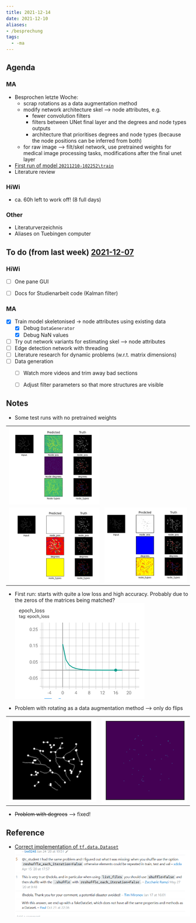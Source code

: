 ```yaml
---
title: 2021-12-14
date: 2021-12-10
aliases:
- /besprechung
tags:
  - -ma
---
```


## Agenda
### MA
* Besprochen letzte Woche:
	* scrap rotations as a data augmentation method
	* modify network architecture skel --> node attributes, e.g.
		* fewer convolution filters
		* filters between UNet final layer and the degrees and node types outputs
		* architecture that prioritises degrees and node types (because the node positions can be inferred from both)
	* for raw image --> filt/skel network, use pretrained weights for medical image processing tasks, modifications after the final unet layer
* [First run of model `20211210-102252\train`](unlisted/minutes/2021-12-14-node-detection-model-first-run.md)
* Literature review

### HiWi
* ca. 60h left to work off! (8 full days)

### Other
* Literaturverzeichnis
* Aliases on Tuebingen computer



## To do (from last week) [2021-12-07](unlisted/minutes/2021-12-07.md)
### HiWi
* [ ] One pane GUI
* [ ] Docs for Studienarbeit code (Kalman filter)  


### MA
* [x] Train model skeletonised -> node attributes using existing data
	* [x] Debug `DataGenerator`
	* [x] Debug NaN values
* [ ] Try out network variants for estimating skel --> node attributes
* [ ] Edge detection network with threading
* [ ] Literature research for dynamic problems (w.r.t. matrix dimensions)
* [ ] Data generation
	* [ ] Watch more videos and trim away bad sections
	* [ ] Adjust filter parameters so that more structures are visible


## Notes
* Some test runs with no pretrained weights  

|                                               |                                               |
| --------------------------------------------- | --------------------------------------------- |
| ![](/unlisted/_img/test-run-pixels.png)       |                                               |
| ![](/unlisted/_img/test-run-classified-1.png) | ![](/unlisted/_img/test-run-classified-2.png) |

* First run: starts with quite a low loss and high accuracy. Probably due to the zeros of the matrices being matched?  
	![](/unlisted/_img/first-run-loss.png)
 
* Problem with rotating as a data augmentation method --> only do flips   

 |                                                |                                         |
 | ---------------------------------------------- | --------------------------------------- |
 | ![](/unlisted/_img/rotation-nodes-missing.png) | ![](/unlisted/_img/rotation-floats.png) |

* ~~Problem with degrees~~ --> fixed!


## Reference
* [Correct implementation of `tf.data.Dataset`](https://stackoverflow.com/questions/48213766/split-a-dataset-created-by-tensorflow-dataset-api-in-to-train-and-test)  
	![](unlisted/_img/notes-tf-dataset.png)